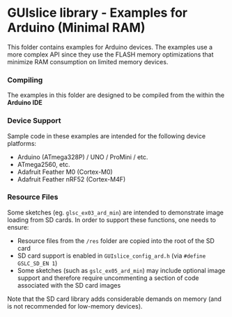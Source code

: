 # GUIslice library - Examples for Arduino (Minimal RAM) #
This folder contains examples for Arduino devices. The examples
use a more complex API since they use the FLASH memory
optimizations that minimize RAM consumption on limited memory devices.

### Compiling ###
The examples in this folder are designed to be compiled from the within the **Arduino IDE**

### Device Support ###
Sample code in these examples are intended for the following device platforms:
- Arduino (ATmega328P) / UNO / ProMini / etc.
- ATmega2560, etc.
- Adafruit Feather M0 (Cortex-M0)
- Adafruit Feather nRF52 (Cortex-M4F)


### Resource Files ###
Some sketches (eg. `glsc_ex03_ard_min`) are intended to demonstrate image loading from SD cards.
In order to support these functions, one needs to ensure:
- Resource files from the `/res` folder are copied into the root of the SD card
- SD card support is enabled in `GUIslice_config_ard.h` (via `#define GSLC_SD_EN 1`)
- Some sketches (such as `gslc_ex05_ard_min`) may include optional image support and
  therefore require uncommenting a section of code associated with the SD card images

Note that the SD card library adds considerable demands on memory (and is not
recommended for low-memory devices).
